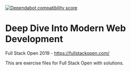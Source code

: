 [![Dependabot compatibility score](https://dependabot-badges.githubapp.com/badges/compatibility_score?dependency-name=websocket-extensions&package-manager=npm_and_yarn&previous-version=0.1.3&new-version=0.1.4)](https://help.github.com/articles/configuring-automated-security-fixes)

# Deep Dive Into Modern Web Development
Full Stack Open 2019 - https://fullstackopen.com/

This are exercise files for Full Stack Open with solutions.

